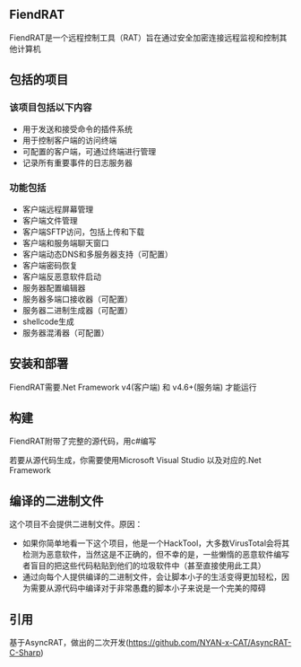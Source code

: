 ## FiendRAT

FiendRAT是一个远程控制工具（RAT）旨在通过安全加密连接远程监视和控制其他计算机

## 包括的项目

### 该项目包括以下内容

- 用于发送和接受命令的插件系统
- 用于控制客户端的访问终端
- 可配置的客户端，可通过终端进行管理
- 记录所有重要事件的日志服务器

### 功能包括

- 客户端远程屏幕管理
- 客户端文件管理
- 客户端SFTP访问，包括上传和下载
- 客户端和服务端聊天窗口
- 客户端动态DNS和多服务器支持（可配置）
- 客户端密码恢复
- 客户端反恶意软件启动
- 服务器配置编辑器
- 服务器多端口接收器（可配置）
- 服务器二进制生成器（可配置）
- shellcode生成
- 服务器混淆器（可配置）

## 安装和部署

FiendRAT需要.Net Framework v4(客户端) 和 v4.6+(服务端) 才能运行

## 构建

FiendRAT附带了完整的源代码，用c#编写

若要从源代码生成，你需要使用Microsoft Visual Studio 以及对应的.Net Framework

## 编译的二进制文件

这个项目不会提供二进制文件。原因：

- 如果你简单地看一下这个项目，他是一个HackTool，大多数VirusTotal会将其检测为恶意软件，当然这是不正确的，但不幸的是，一些懒惰的恶意软件编写者盲目的把这些代码粘贴到他们的垃圾软件中（甚至直接使用此工具）
- 通过向每个人提供编译的二进制文件，会让脚本小子的生活变得更加轻松，因为需要从源代码中编译对于非常愚蠢的脚本小子来说是一个完美的障碍

## 引用

基于AsyncRAT，做出的二次开发(https://github.com/NYAN-x-CAT/AsyncRAT-C-Sharp)